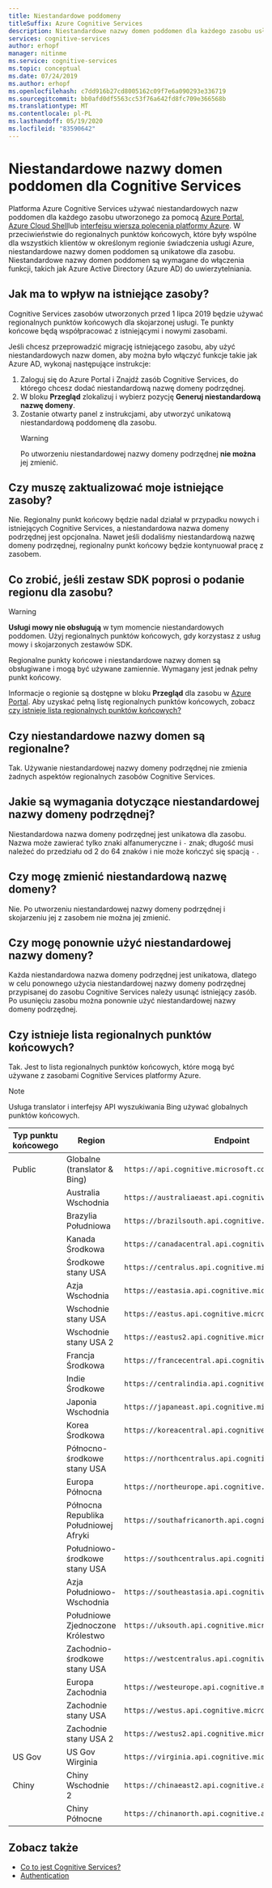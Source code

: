 ```yaml
---
title: Niestandardowe poddomeny
titleSuffix: Azure Cognitive Services
description: Niestandardowe nazwy domen poddomen dla każdego zasobu usługi poznawczej są tworzone za pomocą Azure Portal, Azure Cloud Shell lub interfejsu wiersza polecenia platformy Azure.
services: cognitive-services
author: erhopf
manager: nitinme
ms.service: cognitive-services
ms.topic: conceptual
ms.date: 07/24/2019
ms.author: erhopf
ms.openlocfilehash: c7dd916b27cd8005162c09f7e6a090293e336719
ms.sourcegitcommit: bb0afd0df5563cc53f76a642fd8fc709e366568b
ms.translationtype: MT
ms.contentlocale: pl-PL
ms.lasthandoff: 05/19/2020
ms.locfileid: "83590642"
---
```

# <a name="custom-subdomain-names-for-cognitive-services"></a>Niestandardowe nazwy domen poddomen dla Cognitive Services

Platforma Azure Cognitive Services używać niestandardowych nazw poddomen dla każdego zasobu utworzonego za pomocą [Azure Portal](https://portal.azure.com), [Azure Cloud Shell](https://azure.microsoft.com/features/cloud-shell/)lub [interfejsu wiersza polecenia platformy Azure](https://docs.microsoft.com/cli/azure/install-azure-cli). W przeciwieństwie do regionalnych punktów końcowych, które były wspólne dla wszystkich klientów w określonym regionie świadczenia usługi Azure, niestandardowe nazwy domen poddomen są unikatowe dla zasobu. Niestandardowe nazwy domen poddomen są wymagane do włączenia funkcji, takich jak Azure Active Directory (Azure AD) do uwierzytelniania.

## <a name="how-does-this-impact-existing-resources"></a>Jak ma to wpływ na istniejące zasoby?

Cognitive Services zasobów utworzonych przed 1 lipca 2019 będzie używać regionalnych punktów końcowych dla skojarzonej usługi. Te punkty końcowe będą współpracować z istniejącymi i nowymi zasobami.

Jeśli chcesz przeprowadzić migrację istniejącego zasobu, aby użyć niestandardowych nazw domen, aby można było włączyć funkcje takie jak Azure AD, wykonaj następujące instrukcje:

1. Zaloguj się do Azure Portal i Znajdź zasób Cognitive Services, do którego chcesz dodać niestandardową nazwę domeny podrzędnej.
2. W bloku **Przegląd** zlokalizuj i wybierz pozycję **Generuj niestandardową nazwę domeny**.
3. Zostanie otwarty panel z instrukcjami, aby utworzyć unikatową niestandardową poddomenę dla zasobu.
   > [!WARNING]
   > Po utworzeniu niestandardowej nazwy domeny podrzędnej **nie można** jej zmienić.

## <a name="do-i-need-to-update-my-existing-resources"></a>Czy muszę zaktualizować moje istniejące zasoby?

Nie. Regionalny punkt końcowy będzie nadal działał w przypadku nowych i istniejących Cognitive Services, a niestandardowa nazwa domeny podrzędnej jest opcjonalna. Nawet jeśli dodaliśmy niestandardową nazwę domeny podrzędnej, regionalny punkt końcowy będzie kontynuował pracę z zasobem.

## <a name="what-if-an-sdk-asks-me-for-the-region-for-a-resource"></a>Co zrobić, jeśli zestaw SDK poprosi o podanie regionu dla zasobu?

> [!WARNING]
> **Usługi mowy nie obsługują** w tym momencie niestandardowych poddomen. Użyj regionalnych punktów końcowych, gdy korzystasz z usług mowy i skojarzonych zestawów SDK.

Regionalne punkty końcowe i niestandardowe nazwy domen są obsługiwane i mogą być używane zamiennie. Wymagany jest jednak pełny punkt końcowy.

Informacje o regionie są dostępne w bloku **Przegląd** dla zasobu w [Azure Portal](https://portal.azure.com). Aby uzyskać pełną listę regionalnych punktów końcowych, zobacz [czy istnieje lista regionalnych punktów końcowych?](#is-there-a-list-of-regional-endpoints)

## <a name="are-custom-subdomain-names-regional"></a>Czy niestandardowe nazwy domen są regionalne?

Tak. Używanie niestandardowej nazwy domeny podrzędnej nie zmienia żadnych aspektów regionalnych zasobów Cognitive Services.

## <a name="what-are-the-requirements-for-a-custom-subdomain-name"></a>Jakie są wymagania dotyczące niestandardowej nazwy domeny podrzędnej?

Niestandardowa nazwa domeny podrzędnej jest unikatowa dla zasobu. Nazwa może zawierać tylko znaki alfanumeryczne i `-` znak; długość musi należeć do przedziału od 2 do 64 znaków i nie może kończyć się spacją `-` .

## <a name="can-i-change-a-custom-domain-name"></a>Czy mogę zmienić niestandardową nazwę domeny?

Nie. Po utworzeniu niestandardowej nazwy domeny podrzędnej i skojarzeniu jej z zasobem nie można jej zmienić.

## <a name="can-i-reuse-a-custom-domain-name"></a>Czy mogę ponownie użyć niestandardowej nazwy domeny?

Każda niestandardowa nazwa domeny podrzędnej jest unikatowa, dlatego w celu ponownego użycia niestandardowej nazwy domeny podrzędnej przypisanej do zasobu Cognitive Services należy usunąć istniejący zasób. Po usunięciu zasobu można ponownie użyć niestandardowej nazwy domeny podrzędnej.

## <a name="is-there-a-list-of-regional-endpoints"></a>Czy istnieje lista regionalnych punktów końcowych?

Tak. Jest to lista regionalnych punktów końcowych, które mogą być używane z zasobami Cognitive Services platformy Azure.

> [!NOTE]
> Usługa translator i interfejsy API wyszukiwania Bing używać globalnych punktów końcowych.

| Typ punktu końcowego | Region | Endpoint |
|---------------|--------|----------|
| Public | Globalne (translator & Bing) | `https://api.cognitive.microsoft.com` |
| | Australia Wschodnia | `https://australiaeast.api.cognitive.microsoft.com` |
| | Brazylia Południowa | `https://brazilsouth.api.cognitive.microsoft.com` |
| | Kanada Środkowa | `https://canadacentral.api.cognitive.microsoft.com` |
| | Środkowe stany USA | `https://centralus.api.cognitive.microsoft.com` |
| | Azja Wschodnia | `https://eastasia.api.cognitive.microsoft.com` |
| | Wschodnie stany USA | `https://eastus.api.cognitive.microsoft.com` |
| | Wschodnie stany USA 2 | `https://eastus2.api.cognitive.microsoft.com` |
| | Francja Środkowa | `https://francecentral.api.cognitive.microsoft.com` |
| | Indie Środkowe | `https://centralindia.api.cognitive.microsoft.com` |
| | Japonia Wschodnia | `https://japaneast.api.cognitive.microsoft.com` |
| | Korea Środkowa | `https://koreacentral.api.cognitive.microsoft.com` |
| | Północno-środkowe stany USA | `https://northcentralus.api.cognitive.microsoft.com` |
| | Europa Północna | `https://northeurope.api.cognitive.microsoft.com` |
| | Północna Republika Południowej Afryki | `https://southafricanorth.api.cognitive.microsoft.com` |
| | Południowo-środkowe stany USA | `https://southcentralus.api.cognitive.microsoft.com` |
| | Azja Południowo-Wschodnia | `https://southeastasia.api.cognitive.microsoft.com` |
| | Południowe Zjednoczone Królestwo | `https://uksouth.api.cognitive.microsoft.com` |
| | Zachodnio-środkowe stany USA | `https://westcentralus.api.cognitive.microsoft.com` |
| | Europa Zachodnia | `https://westeurope.api.cognitive.microsoft.com` |
| | Zachodnie stany USA | `https://westus.api.cognitive.microsoft.com` |
| | Zachodnie stany USA 2 | `https://westus2.api.cognitive.microsoft.com` |
| US Gov | US Gov Wirginia | `https://virginia.api.cognitive.microsoft.us` |
| Chiny | Chiny Wschodnie 2 | `https://chinaeast2.api.cognitive.azure.cn` |
| | Chiny Północne | `https://chinanorth.api.cognitive.azure.cn` |

## <a name="see-also"></a>Zobacz także

* [Co to jest Cognitive Services?](Welcome.md)
* [Authentication](authentication.md)
